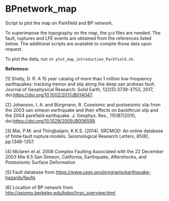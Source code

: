 # BPnetwork_map

Script to plot the map on Parkfield and BP network.

To superimpose the topography on the map, the `grd` files are needed. The fault, ruptures and LFE events are obtained from the references listed below. The additional scripts are available to compile those data upon request.

To plot the data, run `sh plot_map_introduction_Parkfield.sh`.


**Reference:**

[1]	Shelly, D. R. A 15 year catalog of more than 1 million low-frequency earthquakes: tracking tremor and slip along the deep san andreas fault. Journal of Geophysical Research: Solid Earth, 122(5):3739-3753, 2017, doi:https://doi.org/10.1002/2017JB014047.

[2]	Johanson, I. A. and Bürgmann, R. Coseismic and postseismic slip from the 2003 san simeon earthquake and their effects on backthrust slip and the 2004 parkfield earthquake. J. Geophys. Res., 115(B7)2010, doi:https://doi.org/10.1029/2009JB006599.

[3] Mai, P.M. and Thingbaijam, K.K.S. (2014). SRCMOD: An online database of finite‐fault rupture models. Seismological Research Letters, 85(6), pp.1348-1357.

[4] Mclaren et al. 2008 Complex Faulting Associated with the 22 December 2003 Mw 6.5 San Simeon, California, Earthquake, Aftershocks, and Postseismic Surface Deformation

[5] Fault database from https://www.usgs.gov/programs/earthquake-hazards/faults

[6] Location of BP network from http://seismo.berkeley.edu/bdsn/hrsn_overview.html
